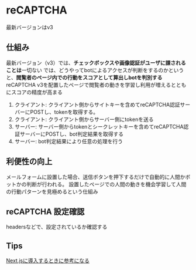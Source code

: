 # reCAPTCHA

最新バージョンはv3

## 仕組み

最新バージョン（v3）では、**チェックボックスや画像認証がユーザに課されることは**一切ない
では、どうやってbotによるアクセスが判断をするのかというと、**閲覧者のページ内での行動をスコアとして算出しbotを判別する**
reCAPTCHA v3を配置したページで閲覧者の動きを学習し利用が増えるとともにスコアの精度が高まる

1. クライアント: クライアント側からサイトキーを含めてreCAPTCHA認証サーバーにPOSTし、tokenを取得する。
2. クライアント: クライアント側からサーバー側にtokenを送る
3. サーバー: サーバー側からtokenとシークレットキーを含めてreCAPTCHA認証サーバーにPOSTし、bot判定結果を取得する
4. サーバー: bot判定結果により任意の処理を行う

## 利便性の向上

メールフォームに設置した場合、送信ボタンを押下するだけで自動的に人間かボットかの判断が行われる。
設置したページでの人間の動きを機会学習して人間の行動パターンを見極めるという仕組み

## reCAPTCHA 設定確認

headersなどで、設定されているか確認する

## Tips
[Next.jsに導入するときに参考になる](https://zenn.dev/angelecho/articles/daeb265bb3bf4b)